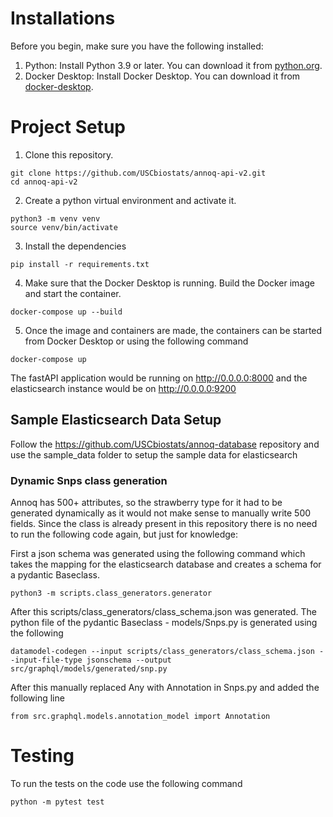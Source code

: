 # Installations 
Before you begin, make sure you have the following installed:
1. Python: Install Python 3.9 or later. You can download it from [python.org](https://www.python.org/downloads/). 
2. Docker Desktop: Install Docker Desktop. You can download it from [docker-desktop](https://www.docker.com/products/docker-desktop/).

# Project Setup
1. Clone this repository.
```
git clone https://github.com/USCbiostats/annoq-api-v2.git
cd annoq-api-v2
```
2. Create a python virtual environment and activate it.
```
python3 -m venv venv
source venv/bin/activate
```
3. Install the dependencies
```
pip install -r requirements.txt
```
4. Make sure that the Docker Desktop is running. Build the Docker image and start the container.
```
docker-compose up --build
```
5. Once the image and containers are made, the containers can be started from Docker Desktop or using the following command 
```
docker-compose up
```
The fastAPI application would be running on http://0.0.0.0:8000 and the elasticsearch instance would be on http://0.0.0.0:9200

## Sample Elasticsearch Data Setup
Follow the https://github.com/USCbiostats/annoq-database repository and use the sample_data folder to setup the sample data for elasticsearch


### Dynamic Snps class generation
Annoq has 500+ attributes, so the strawberry type for it had to be generated dynamically as it would not make sense to manually write 500 fields. Since the class is already present in this repository there is no need to run the following code again, but just for knowledge: 

First a json schema was generated using the following command which takes the mapping for the elasticsearch database and creates a schema for a pydantic Baseclass. 
```
python3 -m scripts.class_generators.generator
```
After this scripts/class_generators/class_schema.json was generated. The python file of the pydantic Baseclass - models/Snps.py is generated using the following
```
datamodel-codegen --input scripts/class_generators/class_schema.json --input-file-type jsonschema --output src/graphql/models/generated/snp.py
```
After this manually replaced Any with Annotation in Snps.py and added the following line 
```
from src.graphql.models.annotation_model import Annotation
```

# Testing
To run the tests on the code use the following command
```
python -m pytest test
```